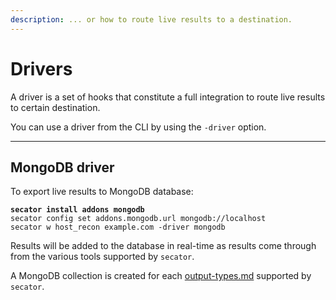 ```yaml
---
description: ... or how to route live results to a destination.
---
```


# Drivers

A driver is a set of hooks that constitute a full integration to route live results to certain destination.

You can use a driver from the CLI by using the `-driver` option.

***

## MongoDB driver

To export live results to MongoDB database:

<pre class="language-bash"><code class="lang-bash"><strong>secator install addons mongodb
</strong>secator config set addons.mongodb.url mongodb://localhost 
secator w host_recon example.com -driver mongodb
</code></pre>

Results will be added to the database in real-time as results come through from the various tools supported by `secator`.&#x20;

A MongoDB collection is created for each [output-types.md](output-types.md "mention") supported by `secator`.
